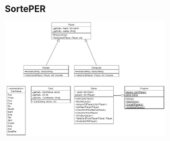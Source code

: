 # SortePER
![alt text](https://github.com/Webfusiondk/SortePER/blob/master/Diagram%202020-01-28%2009-09-06.png)
